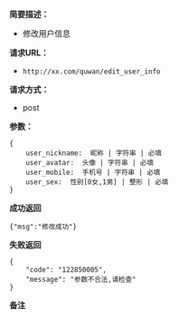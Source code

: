  
**简要描述：** 

- 修改用户信息

**请求URL：** 
- ` http://xx.com/quwan/edit_user_info `
  
**请求方式：**
- post

**参数：** 
```
{
    user_nickname:  昵称 | 字符串 | 必填
    user_avatar:  头像 | 字符串 | 必填
    user_mobile:  手机号 | 字符串 | 必填
    user_sex:  性别[0女,1男] | 整形 | 必填
} 

```




 **成功返回**
```
{"msg":"修改成功"}
```

 **失败返回** 

```
{
    "code": "122850005",
    "message": "参数不合法,请检查"
}

```

 **备注** 
```

```
